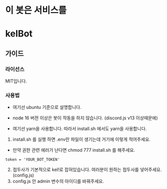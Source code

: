 # 이 봇은 서비스를 

# kelBot

## 가이드

### 라이선스

MIT입니다.

### 사용법

- 여기선 ubuntu 기준으로 설명합니다.

- node 16 버젼 이상은 봇이 작동을 하지 않습니다. (discord.js v13 이상때문에)

- 여기선 yarn을 사용합니다. 따라서 install.sh 에서도 yarn을 사용합니다.

1. install.sh 를 실행 하면 .env란 파일이 생기는데 거기에 이렇게 적어주세요.

- 만약 권한 관련 에러가 난다면 chmod 777 install.sh 를 해주세요.

```
token = 'YOUR_BOT_TOKEN'
```

2. 접두사가 기본적으로 kel!로 잡혀있습니다. 여러분이 원하는 접두사를 넣어주세요. (config.js)
3. config.js 안 admin 변수의 아이디를 바꿔주세요.
